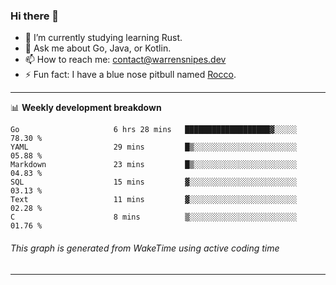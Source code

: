### Hi there 👋

- 🌱 I’m currently studying learning Rust.
- 💬 Ask me about Go, Java, or Kotlin.
- 📫 How to reach me: contact@warrensnipes.dev
- ⚡ Fun fact: I have a blue nose pitbull named [Rocco](https://i.imgur.com/iLsSCKu.jpg).

-------

📊 **Weekly development breakdown**
<!--START_SECTION:waka-->

```text
Go                     6 hrs 28 mins   ███████████████████▓░░░░░   78.30 %
YAML                   29 mins         █▒░░░░░░░░░░░░░░░░░░░░░░░   05.88 %
Markdown               23 mins         █▒░░░░░░░░░░░░░░░░░░░░░░░   04.83 %
SQL                    15 mins         ▓░░░░░░░░░░░░░░░░░░░░░░░░   03.13 %
Text                   11 mins         ▓░░░░░░░░░░░░░░░░░░░░░░░░   02.28 %
C                      8 mins          ▒░░░░░░░░░░░░░░░░░░░░░░░░   01.76 %
```

<!--END_SECTION:waka-->
###### *This graph is generated from WakeTime using active coding time*
-------
